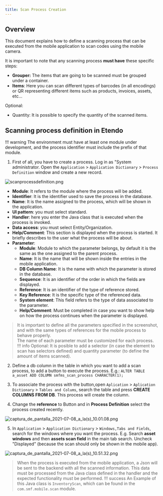 ```yaml
---
title: Scan Process Creation
---
```


## Overview

This document explains how to define a scanning process that can be executed from the mobile application to scan codes using the mobile camera.

It is important to note that any scanning process **must have** these specific steps:

- **Grouper:** The items that are going to be scanned must be grouped under a container.
- **Items**: Here you can scan different types of barcodes (in all encodings) or QR representing different items such as products, invoices, assets, etc...

Optional:

- Quantity: It is possible to specify the quantity of the scanned items.

## Scanning process definition in Etendo

!!! warning
    The environment must have at least one module under development, and the process identifier must include the prefix of that module.

1. First of all, you have to create a process. Log in as "System administrator. Open the `Application` > `Application Dictionary` > `Process Definition` window and create a new record.

![scanprocessdefinition.png](/docs.etendo.software/assets/legacy/technicaldocumentation/platform/scanprocessdefinition.png)

- **Module**: It refers to the module where the process will be added.
- **Identifier**: It is the identifier used to save the process in the database.
- **Name**: It is the name assigned to the process, which will be shown in the application.
- **UI pattern**: you must select standard.
- **Handler**: here you enter the Java class that is executed when the process is invoked.
- **Data access**: you must select Entity/Organization.
- **Help/Comment**: This section is displayed when the process is started. It briefly describes to the user what the process will be about.
- **Parameter**:
  - **Module**: Module to which the parameter belongs, by default it is the same as the one assigned to the parent process.
  - **Name**: It is the name that will be shown inside the entries in the mobile application.
  - **DB Column Name**: It is the name with which the parameter is stored in the database.
  - **Sequence**: It is an identifier of the order in which the fields are displayed.
  - **Reference**: It is an identifier of the type of reference stored.
  - **Key Reference**: It is the specific type of the referenced data.
  - **System element**: This field refers to the type of data associated to the parameter.
  - **Help/Comment**: Must be completed in case you want to show help on how the process continues when the parameter is displayed.

> It is important to define all the parameters specified in the screenshot, and with the same types of references for the mobile process to behave properly.  
> The name of each parameter must be customized for each process.
!!! info
    Optional: It is posible to add a selector (in case the element to scan has selectors defined) and quantity parameter (to define the amount of items scanned).

2. Define a db column in the table in which you want to add a scan process, to add a button to execute the process. E.g.: `ALTER TABLE a_asset ADD COLUMN smfms_scan_process CHARACTER(1);`

3. To associate the process with the button,open `Aplication` > `Aplication Dictionary` > `Tables and Colums`, search the table and press **CREATE COLUMNS FROM DB**. This process will create the column.

4. Change the **reference** to Button and in **Process Definition** select the process created recently.

![captura_de_pantalla_2021-07-08_a_la(s)_10.01.08.png](</docs.etendo.software/legacy/technicaldocumentation/platform/captura_de_pantalla_2021-07-08_a_la(s)_10.01.08.png>)

5. In `Application` > `Application Dictionary` > `Windows,Tabs and Fields`, search for the windows where you want the process.
   E.g. Search **asset windows** and then **assets scan field** in the main tab search. Uncheck "Displayed" (because the scan should only be shown in the mobile app).

![captura_de_pantalla_2021-07-08_a_la(s)_10.51.32.png](</docs.etendo.software/legacy/technicaldocumentation/platform/captura_de_pantalla_2021-07-08_a_la(s)_10.51.32.png>)

> When the process is executed from the mobile application, a Json will be sent to the backend with all the scanned information. This data must be processed from the Java class defined in the handler and the expected functionality must be performed.
!!! success
    An Example of this Java class is `InventoryScan`, which can be found in the `com.smf.mobile.scan` module.
